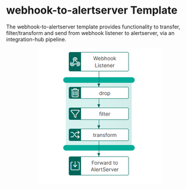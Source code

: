 # webhook-to-alertserver Template

The webhook-to-alertserver template provides functionality to transfer, filter/transform and send from webhook listener to alertserver, via an integration-hub pipeline.

<p align="center">
<img src="../../assets/images/webhook-to-alertserver/flow_webhook-to-alertserver.png" />
</p>